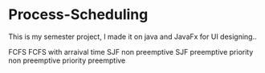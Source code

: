 # Process-Scheduling
This is my semester project, I made it on java and JavaFx for UI designing..


FCFS
FCFS with arraival time
SJF non preemptive
SJF preemptive
priority non preemptive
priority preemptive

